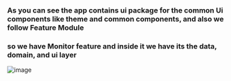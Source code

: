 ### As you can see the app contains ui package for the common Ui components like theme and common components, and also we follow Feature Module
### so we have Monitor feature and inside it we have its the data, domain, and ui layer


![image](https://github.com/user-attachments/assets/c3df13a1-8f08-4817-a982-6d87064dd5df)
